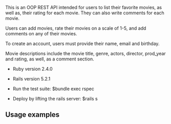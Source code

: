 This is an OOP REST API intended for users to list their favorite movies, as well as, their rating for each movie. They can also write comments for each movie.

Users can add movies, rate their movies on a scale of 1-5, and add comments on any of their movies.

To create an account, users must provide their name, email and birthday.

Movie descriptions include the movie title, genre, actors, director, prod_year and rating, as well, as a comment section.

* Ruby version
2.4.0

* Rails version
5.2.1

* Run the test suite: $bundle exec rspec

* Deploy by lifting the rails server: $rails s

## Usage examples